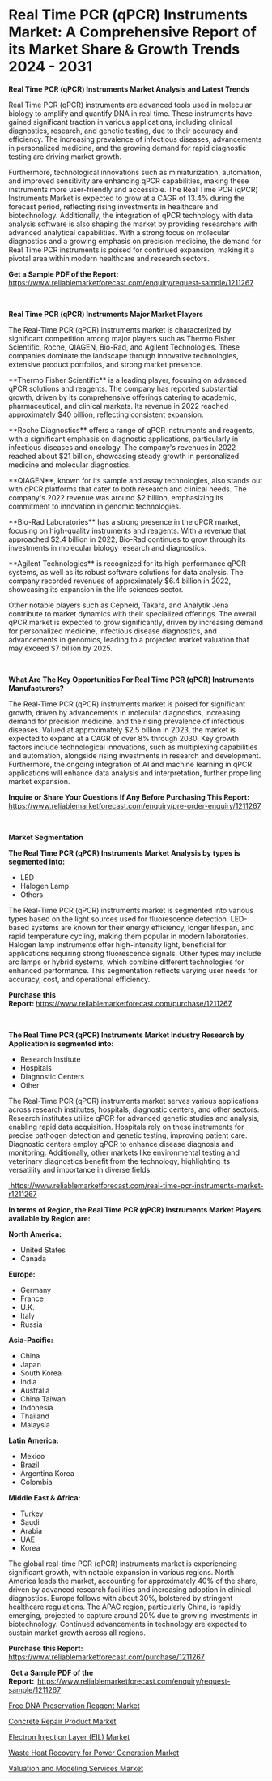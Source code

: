 <p><h1>Real Time PCR (qPCR) Instruments Market: A Comprehensive Report of its Market Share & Growth Trends 2024 - 2031</h1></p><p><strong>Real Time PCR (qPCR) Instruments Market Analysis and Latest Trends</strong></p>
<p><p>Real Time PCR (qPCR) instruments are advanced tools used in molecular biology to amplify and quantify DNA in real time. These instruments have gained significant traction in various applications, including clinical diagnostics, research, and genetic testing, due to their accuracy and efficiency. The increasing prevalence of infectious diseases, advancements in personalized medicine, and the growing demand for rapid diagnostic testing are driving market growth.</p><p>Furthermore, technological innovations such as miniaturization, automation, and improved sensitivity are enhancing qPCR capabilities, making these instruments more user-friendly and accessible. The Real Time PCR (qPCR) Instruments Market is expected to grow at a CAGR of 13.4% during the forecast period, reflecting rising investments in healthcare and biotechnology. Additionally, the integration of qPCR technology with data analysis software is also shaping the market by providing researchers with advanced analytical capabilities. With a strong focus on molecular diagnostics and a growing emphasis on precision medicine, the demand for Real Time PCR instruments is poised for continued expansion, making it a pivotal area within modern healthcare and research sectors.</p></p>
<p><strong>Get a Sample PDF of the Report:&nbsp;</strong> <a href="https://www.reliablemarketforecast.com/enquiry/request-sample/1211267?utm_campaign=1169&utm_medium=2&utm_source=Github&utm_content=ia&utm_term=12102024&utm_id=real-time-pcr-qpcr-instruments">https://www.reliablemarketforecast.com/enquiry/request-sample/1211267</a></p>
<p>&nbsp;</p>
<p><strong>Real Time PCR (qPCR) Instruments Major Market Players</strong></p>
<p><p>The Real-Time PCR (qPCR) instruments market is characterized by significant competition among major players such as Thermo Fisher Scientific, Roche, QIAGEN, Bio-Rad, and Agilent Technologies. These companies dominate the landscape through innovative technologies, extensive product portfolios, and strong market presence.</p><p>**Thermo Fisher Scientific** is a leading player, focusing on advanced qPCR solutions and reagents. The company has reported substantial growth, driven by its comprehensive offerings catering to academic, pharmaceutical, and clinical markets. Its revenue in 2022 reached approximately $40 billion, reflecting consistent expansion.</p><p>**Roche Diagnostics** offers a range of qPCR instruments and reagents, with a significant emphasis on diagnostic applications, particularly in infectious diseases and oncology. The company's revenues in 2022 reached about $21 billion, showcasing steady growth in personalized medicine and molecular diagnostics.</p><p>**QIAGEN**, known for its sample and assay technologies, also stands out with qPCR platforms that cater to both research and clinical needs. The company's 2022 revenue was around $2 billion, emphasizing its commitment to innovation in genomic technologies.</p><p>**Bio-Rad Laboratories** has a strong presence in the qPCR market, focusing on high-quality instruments and reagents. With a revenue that approached $2.4 billion in 2022, Bio-Rad continues to grow through its investments in molecular biology research and diagnostics.</p><p>**Agilent Technologies** is recognized for its high-performance qPCR systems, as well as its robust software solutions for data analysis. The company recorded revenues of approximately $6.4 billion in 2022, showcasing its expansion in the life sciences sector.</p><p>Other notable players such as Cepheid, Takara, and Analytik Jena contribute to market dynamics with their specialized offerings. The overall qPCR market is expected to grow significantly, driven by increasing demand for personalized medicine, infectious disease diagnostics, and advancements in genomics, leading to a projected market valuation that may exceed $7 billion by 2025.</p></p>
<p>&nbsp;</p>
<p><strong>What Are The Key Opportunities For Real Time PCR (qPCR) Instruments Manufacturers?</strong></p>
<p><p>The Real-Time PCR (qPCR) instruments market is poised for significant growth, driven by advancements in molecular diagnostics, increasing demand for precision medicine, and the rising prevalence of infectious diseases. Valued at approximately $2.5 billion in 2023, the market is expected to expand at a CAGR of over 8% through 2030. Key growth factors include technological innovations, such as multiplexing capabilities and automation, alongside rising investments in research and development. Furthermore, the ongoing integration of AI and machine learning in qPCR applications will enhance data analysis and interpretation, further propelling market expansion.</p></p>
<p><strong>Inquire or Share Your Questions If Any Before Purchasing This Report:</strong> <a href="https://www.reliablemarketforecast.com/enquiry/pre-order-enquiry/1211267?utm_campaign=1169&utm_medium=2&utm_source=Github&utm_content=ia&utm_term=12102024&utm_id=real-time-pcr-qpcr-instruments">https://www.reliablemarketforecast.com/enquiry/pre-order-enquiry/1211267</a></p>
<p>&nbsp;</p>
<p><strong>Market Segmentation</strong></p>
<p><strong>The Real Time PCR (qPCR) Instruments Market Analysis by types is segmented into:</strong></p>
<p><ul><li>LED</li><li>Halogen Lamp</li><li>Others</li></ul></p>
<p><p>The Real-Time PCR (qPCR) instruments market is segmented into various types based on the light sources used for fluorescence detection. LED-based systems are known for their energy efficiency, longer lifespan, and rapid temperature cycling, making them popular in modern laboratories. Halogen lamp instruments offer high-intensity light, beneficial for applications requiring strong fluorescence signals. Other types may include arc lamps or hybrid systems, which combine different technologies for enhanced performance. This segmentation reflects varying user needs for accuracy, cost, and operational efficiency.</p></p>
<p><strong>Purchase this Report:&nbsp;</strong><a href="https://www.reliablemarketforecast.com/purchase/1211267?utm_campaign=1169&utm_medium=2&utm_source=Github&utm_content=ia&utm_term=12102024&utm_id=real-time-pcr-qpcr-instruments">https://www.reliablemarketforecast.com/purchase/1211267</a></p>
<p>&nbsp;</p>
<p><strong>The Real Time PCR (qPCR) Instruments Market Industry Research by Application is segmented into:</strong></p>
<p><ul><li>Research Institute</li><li>Hospitals</li><li>Diagnostic Centers</li><li>Other</li></ul></p>
<p><p>The Real-Time PCR (qPCR) instruments market serves various applications across research institutes, hospitals, diagnostic centers, and other sectors. Research institutes utilize qPCR for advanced genetic studies and analysis, enabling rapid data acquisition. Hospitals rely on these instruments for precise pathogen detection and genetic testing, improving patient care. Diagnostic centers employ qPCR to enhance disease diagnosis and monitoring. Additionally, other markets like environmental testing and veterinary diagnostics benefit from the technology, highlighting its versatility and importance in diverse fields.</p></p>
<p><a href="https://www.reliablemarketforecast.com/real-time-pcr-instruments-market-r1211267?utm_campaign=1169&utm_medium=2&utm_source=Github&utm_content=ia&utm_term=12102024&utm_id=real-time-pcr-qpcr-instruments">&nbsp;https://www.reliablemarketforecast.com/real-time-pcr-instruments-market-r1211267</a></p>
<p><strong>In terms of Region, the Real Time PCR (qPCR) Instruments Market Players available by Region are:</strong></p>
<p>
    <p> <strong> North America: </strong>
        <ul>
            <li>United States</li>
            <li>Canada</li>
        </ul>
        </p> 
    <p> <strong> Europe: </strong>
        <ul>
            <li>Germany</li>
            <li>France</li>
            <li>U.K.</li>
            <li>Italy</li>
            <li>Russia</li>
        </ul>
        </p> 
    <p> <strong> Asia-Pacific: </strong>
        <ul>
            <li>China</li>
            <li>Japan</li>
            <li>South Korea</li>
            <li>India</li>
            <li>Australia</li>
            <li>China Taiwan</li>
            <li>Indonesia</li>
            <li>Thailand</li>
            <li>Malaysia</li>
        </ul>
        </p> 
    <p> <strong> Latin America: </strong>
        <ul>
            <li>Mexico</li>
            <li>Brazil</li>
            <li>Argentina Korea</li>
            <li>Colombia</li>
        </ul>
        </p> 
    <p> <strong> Middle East & Africa: </strong>
        <ul>
            <li>Turkey</li>
            <li>Saudi</li>
            <li>Arabia</li>
            <li>UAE</li>
            <li>Korea</li>
        </ul>
    </p>
    </p>
<p><p>The global real-time PCR (qPCR) instruments market is experiencing significant growth, with notable expansion in various regions. North America leads the market, accounting for approximately 40% of the share, driven by advanced research facilities and increasing adoption in clinical diagnostics. Europe follows with about 30%, bolstered by stringent healthcare regulations. The APAC region, particularly China, is rapidly emerging, projected to capture around 20% due to growing investments in biotechnology. Continued advancements in technology are expected to sustain market growth across all regions.</p></p>
<p><strong>Purchase this Report: </strong><a href="https://www.reliablemarketforecast.com/purchase/1211267?utm_campaign=1169&utm_medium=2&utm_source=Github&utm_content=ia&utm_term=12102024&utm_id=real-time-pcr-qpcr-instruments">https://www.reliablemarketforecast.com/purchase/1211267</a></p>
<p>&nbsp;<strong>Get a Sample PDF of the Report:&nbsp;&nbsp;</strong><a href="https://www.reliablemarketforecast.com/enquiry/request-sample/1211267?utm_campaign=1169&utm_medium=2&utm_source=Github&utm_content=ia&utm_term=12102024&utm_id=real-time-pcr-qpcr-instruments">https://www.reliablemarketforecast.com/enquiry/request-sample/1211267</a></p>
<p><strong></strong></p>
<p><p><a href="https://www.linkedin.com/pulse/insights-free-dna-preservation-reagent-market-players-size-wsije?utm_campaign=1169&utm_medium=2&utm_source=Github&utm_content=ia&utm_term=12102024&utm_id=real-time-pcr-qpcr-instruments">Free DNA Preservation Reagent Market</a></p><p><a href="https://github.com/eleanore16mal/Market-Research-Report-List-1/blob/main/concrete-repair-product-market.md?utm_campaign=1169&utm_medium=2&utm_source=Github&utm_content=ia&utm_term=12102024&utm_id=real-time-pcr-qpcr-instruments">Concrete Repair Product Market</a></p><p><a href="https://www.linkedin.com/pulse/electron-injection-layer-eil-market-size-growing-cagr-98-report-k1s3f?utm_campaign=1169&utm_medium=2&utm_source=Github&utm_content=ia&utm_term=12102024&utm_id=real-time-pcr-qpcr-instruments">Electron Injection Layer (EIL) Market</a></p><p><a href="https://github.com/dagmar8b15me/Market-Research-Report-List-1/blob/main/waste-heat-recovery-for-power-generation-market.md?utm_campaign=1169&utm_medium=2&utm_source=Github&utm_content=ia&utm_term=12102024&utm_id=real-time-pcr-qpcr-instruments">Waste Heat Recovery for Power Generation Market</a></p><p><a href="https://www.linkedin.com/pulse/insights-valuation-modeling-services-industry-market-financial-gwvmf?utm_campaign=1169&utm_medium=2&utm_source=Github&utm_content=ia&utm_term=12102024&utm_id=real-time-pcr-qpcr-instruments">Valuation and Modeling Services Market</a></p></p>